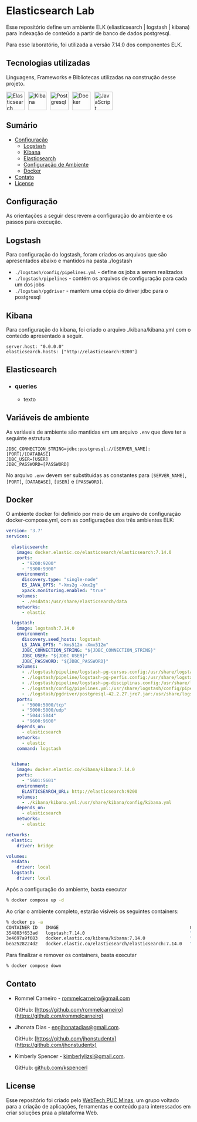 # Elasticsearch Lab

Esse repositório define um ambiente ELK (eliasticsearch | logstash | kibana) para indexação de conteúdo a partir de banco de dados postgresql. 

Para esse laboratório, foi utilizada a versão 7.14.0 dos componentes ELK.

## Tecnologias utilizadas
Linguagens, Frameworks e Bibliotecas utilizadas na construção desse projeto.
<div style="display: flex; gap: 10px;">
  <img title="Elasticsearch" width="50px" src="https://plugins.jetbrains.com/files/14512/431322/icon/pluginIcon.png">
  <img title="Kibana" width="50px" src="https://cdn.iconscout.com/icon/free/png-256/free-elastic-1-283281.png">
  <img title="Postgresql" width="50px" src="https://camo.githubusercontent.com/521b6af10b5409bdfefae1b331c084f5a9daa28290f347e4861fb17e817028f7/68747470733a2f2f63646e2e6a7364656c6976722e6e65742f67682f64657669636f6e732f64657669636f6e2f69636f6e732f706f737467726573716c2f706f737467726573716c2d706c61696e2e737667">
  <img title="Docker" width="50px" src="https://camo.githubusercontent.com/3a23c2fcae3dbe2c3439808a27604c29ed76147ccb6310260cef073e4ea45751/68747470733a2f2f63646e2d69636f6e732d706e672e666c617469636f6e2e636f6d2f3531322f3931392f3931393835332e706e67">
  <img title="JavaScript" width="50px" src="https://camo.githubusercontent.com/528e232c728b497080cbf31d2a7e797caa81e402ff81643f79b2c2c395a29f17/68747470733a2f2f63646e2e6a7364656c6976722e6e65742f67682f64657669636f6e732f64657669636f6e2f69636f6e732f6a6176617363726970742f6a6176617363726970742d706c61696e2e737667">
</div>

## Sumário

* [Configuração](#configuração)
    * [Logstash](#logstash)
    * [Kibana](#kibana)
    * [Elasticsearch](#elasticsearch)
    * [Configuração de Ambiente](#configuração-de-ambiente)
    * [Docker](#docker)
* [Contato](#contato)
* [License](#license)

## Configuração

As orientações a seguir descrevem a configuração do ambiente e os passos para execução.

## Logstash

Para configuração do logstash, foram criados os arquivos que são apresentados abaixo e mantidos na pasta ./logstash

* `./logstash/config/pipelines.yml` - define os jobs a serem realizados
* `./logstash/pipelines` - contém os arquivos de configuração para cada um dos jobs
* `./logstash/pgdriver` - mantem uma cópia do driver jdbc para o postgresql

## Kibana

Para configuração do kibana, foi criado o arquivo ./kibana/kibana.yml com o conteúdo apresentado a seguir.

```properties
server.host: "0.0.0.0"
elasticsearch.hosts: ["http://elasticsearch:9200"]
```

## Elasticsearch

- ### queries
  - texto


## Variáveis de ambiente

As variáveis de ambiente são mantidas em um arquivo `.env` que deve ter a seguinte estrutura

```properties
JDBC_CONNECTION_STRING=jdbc:postgresql://[SERVER_NAME]:[PORT]/[DATABASE]
JDBC_USER=[USER]
JDBC_PASSWORD=[PASSWORD]
```

No arquivo `.env` devem ser substituídas as constantes para `[SERVER_NAME]`, `[PORT]`, `[DATABASE]`, `[USER]` e `[PASSWORD]`.

## Docker

O ambiente docker foi definido por meio de um arquivo de configuração docker-compose.yml, com as configurações dos três ambientes ELK:

```yaml
version: '3.7'
services:

  elasticsearch:
    image: docker.elastic.co/elasticsearch/elasticsearch:7.14.0
    ports:
      - "9200:9200"
      - "9300:9300"
    environment:
      discovery.type: "single-node"
      ES_JAVA_OPTS: "-Xms2g -Xmx2g"
      xpack.monitoring.enabled: "true"
    volumes:
      - ./esdata:/usr/share/elasticsearch/data
    networks:
      - elastic

  logstash:
    image: logstash:7.14.0
    environment:
      discovery.seed_hosts: logstash
      LS_JAVA_OPTS: "-Xms512m -Xmx512m"
      JDBC_CONNECTION_STRING: "${JDBC_CONNECTION_STRING}"
      JDBC_USER: "${JDBC_USER}"
      JDBC_PASSWORD: "${JDBC_PASSWORD}"
    volumes:
      - ./logstash/pipeline/logstash-pg-cursos.config:/usr/share/logstash/pipeline/logstash-pg-cursos.config
      - ./logstash/pipeline/logstash-pg-perfis.config:/usr/share/logstash/pipeline/logstash-pg-perfis.config
      - ./logstash/pipeline/logstash-pg-disciplinas.config:/usr/share/logstash/pipeline/logstash-pg-disciplinas.config
      - ./logstash/config/pipelines.yml:/usr/share/logstash/config/pipelines.yml
      - ./logstash/pgdriver/postgresql-42.2.27.jre7.jar:/usr/share/logstash/pgdriver/postgresql-42.2.27.jre7.jar
    ports:
      - "5000:5000/tcp"
      - "5000:5000/udp"
      - "5044:5044"
      - "9600:9600"
    depends_on:
      - elasticsearch
    networks:
      - elastic
    command: logstash


  kibana:
    image: docker.elastic.co/kibana/kibana:7.14.0
    ports:
      - "5601:5601"
    environment:
      ELASTICSEARCH_URL: http://elasticsearch:9200
    volumes:
      - ./kibana/kibana.yml:/usr/share/kibana/config/kibana.yml
    depends_on:
      - elasticsearch
    networks:
      - elastic

networks:
  elastic:
    driver: bridge

volumes:
  esdata:
    driver: local
  logstash:
    driver: local
```



Após a configuração do ambiente, basta executar

```bash
% docker compose up -d
```

Ao criar o ambiente completo, estarão visíveis os seguintes containers:

```bash
% docker ps -a
CONTAINER ID   IMAGE                                                  COMMAND                  CREATED          STATUS                      PORTS                                                                                            NAMES
354803f653ad   logstash:7.14.0                                        "/usr/local/bin/dock…"   10 minutes ago   Up 10 minutes               0.0.0.0:5000->5000/tcp, 0.0.0.0:5044->5044/tcp, 0.0.0.0:9600->9600/tcp, 0.0.0.0:5000->5000/udp   siteelk-logstash-1
3e4697a9f683   docker.elastic.co/kibana/kibana:7.14.0                 "/bin/tini -- /usr/l…"   13 minutes ago   Up 13 minutes               0.0.0.0:5601->5601/tcp                                                                           siteelk-kibana-1
bea2528224d2   docker.elastic.co/elasticsearch/elasticsearch:7.14.0   "/bin/tini -- /usr/l…"   13 minutes ago   Up 13 minutes               0.0.0.0:9200->9200/tcp, 0.0.0.0:9300->9300/tcp                                                   siteelk-elasticsearch-1
```

Para finalizar e remover os containers, basta executar

```bash
% docker compose down
```

## Contato
- Rommel Carneiro - [rommelcarneiro@gmail.com](mailto:rommelcarneiro@gmail.com)

   GitHub: [https://github.com/rommelcarneiro](https://github.com/rommelcarneiro)


- Jhonata Dias - [engjhonatadias@gmail.com](mailto:engjhonatadias@gmail.com).

   GitHub: [https://github.com/jhonstudentx](https://github.com/jhonstudentx)


- Kimberly Spencer - [kimberlylizsl@gmail.com](mailto:kimberlylizsl@gmail.com).

    GitHub: [github.com/kspencerl](https://github.com/kspencerl)


## License

Esse repositório foi criado pelo [WebTech PUC Minas](https://github.com/webtech-pucminas), um grupo voltado para a criação de aplicações, ferramentas e conteúdo para interessados em criar soluções praa a plataforma Web.
